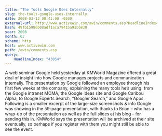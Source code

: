```yaml
---
title: "The Tools Google Uses Internally"
slug: the-tools-google-uses-internally
date: 2008-03-13 00:42:00 -0500
external-url: http://www.activewin.com/awin/comments.asp?HeadlineIndex=43054
hash: 49fb15986b08adf1aca7941ba91b6830
year: 2008
month: 03
scheme: http
host: www.activewin.com
path: /awin/comments.asp
query:
    HeadlineIndex: "43054"
---
```


A web seminar Google held yesterday at KMWorld Magazine offered a great deal of insight into how Google manages projects and communication internally. The presentation by Google followed an employee through his first few weeks at the company, explaining the many tools he’s using: from the Google intranet MOMA, the Google Ideas site and Google Caribou Alpha, to Google Experts Search, “Googler Search,” and Google Apps. Following is a smaller excerpt of the large-size screenshots & info Google was showing in the 59-page presentation, with thanks to Brian – who has a wrap-up of the presentation as well as the full slides at his blog – for sending this in. KMWorld says the presentation will be archived at their site eventually, so perhaps if you register with them you might still be able to see the event.
